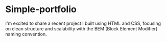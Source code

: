 # Simple-portfolio
I'm excited to share a recent project I built using HTML and CSS, focusing on clean structure and scalability with the BEM (Block Element Modifier) naming convention.
